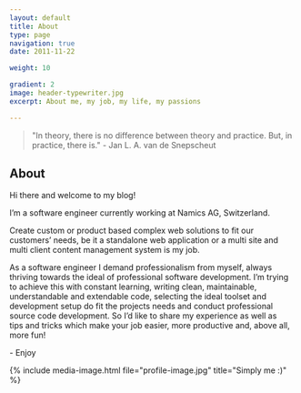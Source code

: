 ```yaml
---
layout: default
title: About
type: page
navigation: true
date: 2011-11-22

weight: 10

gradient: 2
image: header-typewriter.jpg
excerpt: About me, my job, my life, my passions

---
```


> "In theory, there is no difference between theory and practice. But, in practice, there is." - Jan L. A. van de Snepscheut

## About

Hi there and welcome to my blog!

I’m a software engineer currently working at Namics AG, Switzerland.

Create custom or product based complex web solutions to fit our customers’ needs, be it a standalone web application or a multi site and multi client content management system is my job.

As a software engineer I demand professionalism from myself, always thriving towards the ideal of professional software development.
I’m trying to achieve this with constant learning, writing clean, maintainable, understandable and extendable code, selecting the ideal toolset and development setup do fit the projects needs and conduct professional source code development.
So I’d like to share my experience as well as tips and tricks which make your job easier, more productive and, above all, more fun!

\- Enjoy

{% include media-image.html file="profile-image.jpg" title="Simply me :)" %}
